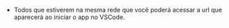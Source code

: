- Todos que estiverem na mesma rede que você poderá acessar a url que aparecerá ao iniciar o app no VSCode.
